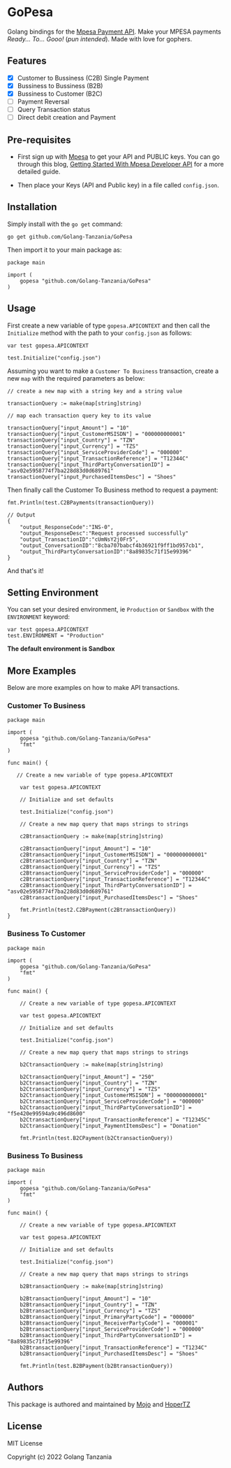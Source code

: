 # GoPesa

Golang bindings for the [Mpesa Payment API](openapiportal.m-pesa.com/). Make your MPESA payments *Ready... To... Gooo!* (*pun intended*). Made with love for gophers.

## Features

- [x] Customer to Bussiness (C2B) Single Payment
- [x] Bussiness to Bussiness (B2B)
- [x] Bussiness to Customer (B2C)
- [ ] Payment Reversal
- [ ] Query Transaction status
- [ ] Direct debit creation and Payment

## Pre-requisites

- First sign up with [Mpesa](https://openapiportal.m-pesa.com/sign-up) to get your API and PUBLIC keys. You can go through this blog, [Getting Started With Mpesa Developer API](https://dev.to/alphaolomi/getting-started-with-mpesa-developer-portal-46a4) for a more detailed guide.

- Then place your Keys (API and Public key) in a file called `config.json`.

## Installation

Simply install with the `go get` command:
```
go get github.com/Golang-Tanzania/GoPesa
```
Then import it to your main package as:
```
package main

import (
	gopesa "github.com/Golang-Tanzania/GoPesa"
)
```

## Usage

First create a new variable of type `gopesa.APICONTEXT` and then call the `Initialize` method with the path to your `config.json` as follows:
```
var test gopesa.APICONTEXT

test.Initialize("config.json")
```
Assuming you want to make a `Customer To Business` transaction, create a new `map` with the required parameters as below:
```
// create a new map with a string key and a string value

transactionQuery := make(map[string]string)

// map each transaction query key to its value

transactionQuery["input_Amount"] = "10"
transactionQuery["input_CustomerMSISDN"] = "000000000001"
transactionQuery["input_Country"] = "TZN"
transactionQuery["input_Currency"] = "TZS"
transactionQuery["input_ServiceProviderCode"] = "000000"
transactionQuery["input_TransactionReference"] = "T12344C"
transactionQuery["input_ThirdPartyConversationID"] = "asv02e5958774f7ba228d83d0d689761"
transactionQuery["input_PurchasedItemsDesc"] = "Shoes"
```
Then finally call the Customer To Business method to request a payment:
```
fmt.Println(test.C2BPayments(transactionQuery))

// Output
{
    "output_ResponseCode":"INS-0",
    "output_ResponseDesc":"Request processed successfully"
    "output_TransactionID":"cUmNsY2j0Fr5",
    "output_ConversationID":"8cba707babcf4b36921f9ff1bd957cb1",
    "output_ThirdPartyConversationID":"8a89835c71f15e99396"
}
```
And that's it!

## Setting Environment

You can set your desired environment, ie `Production` or `Sandbox` with the `ENVIRONMENT` keyword:
```
var test gopesa.APICONTEXT
test.ENVIRONMENT = "Production"
```
**The default environment is Sandbox**

## More Examples

Below are more examples on how to make API transactions.

### Customer To Business
```
package main

import (
	gopesa "github.com/Golang-Tanzania/GoPesa"
    "fmt"
)

func main() {

   // Create a new variable of type gopesa.APICONTEXT

    var test gopesa.APICONTEXT

    // Initialize and set defaults

    test.Initialize("config.json")

    // Create a new map query that maps strings to strings

	c2BtransactionQuery := make(map[string]string)

	c2BtransactionQuery["input_Amount"] = "10"
	c2BtransactionQuery["input_CustomerMSISDN"] = "000000000001"
	c2BtransactionQuery["input_Country"] = "TZN"
	c2BtransactionQuery["input_Currency"] = "TZS"
	c2BtransactionQuery["input_ServiceProviderCode"] = "000000"
	c2BtransactionQuery["input_TransactionReference"] = "T12344C"
	c2BtransactionQuery["input_ThirdPartyConversationID"] = "asv02e5958774f7ba228d83d0d689761"
	c2BtransactionQuery["input_PurchasedItemsDesc"] = "Shoes"

	fmt.Println(test2.C2BPayment(c2BtransactionQuery))
}

```
### Business To Customer
```
package main

import (
	gopesa "github.com/Golang-Tanzania/GoPesa"
    "fmt"
)

func main() {

    // Create a new variable of type gopesa.APICONTEXT

    var test gopesa.APICONTEXT

    // Initialize and set defaults

    test.Initialize("config.json")

    // Create a new map query that maps strings to strings

    b2CtransactionQuery := make(map[string]string)

    b2CtransactionQuery["input_Amount"] = "250"
	b2CtransactionQuery["input_Country"] = "TZN"
	b2CtransactionQuery["input_Currency"] = "TZS"
	b2CtransactionQuery["input_CustomerMSISDN"] = "000000000001"
	b2CtransactionQuery["input_ServiceProviderCode"] = "000000"
	b2CtransactionQuery["input_ThirdPartyConversationID"] = "f5e420e99594a9c496d8600"
	b2CtransactionQuery["input_TransactionReference"] = "T12345C"
	b2CtransactionQuery["input_PaymentItemsDesc"] = "Donation"

    fmt.Println(test.B2CPayment(b2CtransactionQuery))

```
### Business To Business

```
package main

import (
	gopesa "github.com/Golang-Tanzania/GoPesa"
    "fmt"
)

func main() {

    // Create a new variable of type gopesa.APICONTEXT

    var test gopesa.APICONTEXT

    // Initialize and set defaults

    test.Initialize("config.json")

    // Create a new map query that maps strings to strings

	b2BtransactionQuery := make(map[string]string)

	b2BtransactionQuery["input_Amount"] = "10"
	b2BtransactionQuery["input_Country"] = "TZN"
	b2BtransactionQuery["input_Currency"] = "TZS"
	b2BtransactionQuery["input_PrimaryPartyCode"] = "000000"
	b2BtransactionQuery["input_ReceiverPartyCode"] = "000001"
	b2BtransactionQuery["input_ServiceProviderCode"] = "000000"
	b2BtransactionQuery["input_ThirdPartyConversationID"] = "8a89835c71f15e99396"
	b2BtransactionQuery["input_TransactionReference"] = "T1234C"
	b2BtransactionQuery["input_PurchasedItemsDesc"] = "Shoes"

	fmt.Println(test.B2BPayment(b2BtransactionQuery))
```

## Authors

This package is authored and maintained by [Mojo](https://github.com/AvicennaJr) and [HoperTZ](https://github.com/Hopertz)

## License

MIT License

Copyright (c) 2022 Golang Tanzania